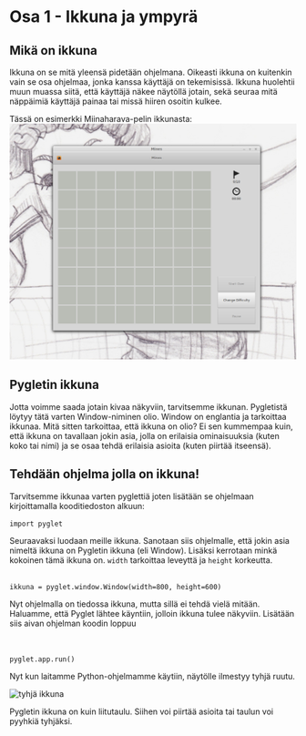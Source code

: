 # Osa 1 - Ikkuna ja ympyrä

## Mikä on ikkuna

Ikkuna on se mitä yleensä pidetään ohjelmana. Oikeasti ikkuna on kuitenkin vain se osa ohjelmaa, jonka kanssa käyttäjä on tekemisissä. Ikkuna huolehtii muun muassa siitä, että käyttäjä näkee näytöllä jotain, sekä seuraa mitä näppäimiä käyttäjä painaa tai missä hiiren osoitin kulkee.

Tässä on esimerkki Miinaharava-pelin ikkunasta:
![kuva miinaharavasta](miinaharavaikkuna.png)

## Pygletin ikkuna

Jotta voimme saada jotain kivaa näkyviin, tarvitsemme ikkunan. Pygletistä löytyy tätä varten Window-niminen olio. Window on englantia ja tarkoittaa ikkunaa. Mitä sitten tarkoittaa, että ikkuna on olio? Ei sen kummempaa kuin, että ikkuna on tavallaan jokin asia, jolla on erilaisia ominaisuuksia (kuten koko tai nimi) ja se osaa tehdä erilaisia asioita (kuten piirtää itseensä).

## Tehdään ohjelma jolla on ikkuna!

Tarvitsemme ikkunaa varten pyglettiä joten lisätään se ohjelmaan kirjoittamalla kooditiedoston alkuun:

```Python3
import pyglet

``` 

Seuraavaksi luodaan meille ikkuna. Sanotaan siis ohjelmalle, että jokin asia nimeltä ikkuna on Pygletin ikkuna (eli Window). Lisäksi kerrotaan minkä kokoinen tämä ikkuna on. `width` tarkoittaa leveyttä ja `height` korkeutta.

```Python3

ikkuna = pyglet.window.Window(width=800, height=600)

```

Nyt ohjelmalla on tiedossa ikkuna, mutta sillä ei tehdä vielä mitään. Haluamme, että Pyglet lähtee käyntiin, jolloin ikkuna tulee näkyviin. Lisätään siis aivan ohjelman koodin loppuu

```Python3


pyglet.app.run()
```
Nyt kun laitamme Python-ohjelmamme käytiin, näytölle ilmestyy tyhjä ruutu.

![tyhjä ikkuna](tyhjäikkuna.png)

Pygletin ikkuna on kuin liitutaulu. Siihen voi piirtää asioita tai taulun voi pyyhkiä tyhjäksi.